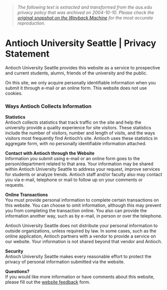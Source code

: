 > *The following text is extracted and transformed from the aus.edu privacy policy that was archived on 2004-10-10. Please check the [original snapshot on the Wayback Machine](https://web.archive.org/web/20041010083223id_/http%3A//www.aus.edu/misc/privacy.html) for the most accurate reproduction.*

# Antioch University Seattle | Privacy Statement

Antioch University Seattle provides this website as a service to prospective and current students, alumni, friends of the university and the public. 

On this site, we only acquire personally identifiable information when you submit it through e-mail or an online form. This website does not use cookies.

### Ways Antioch Collects Information

**Statistics**  
Antioch collects statistics that track traffic on the site and help the university provide a quality experience for site visitors. These statistics include the number of visitors, number and length of visits, and the ways visitors most frequently find Antioch’s site. Antioch uses these statistics in aggregate form, with no personally identifiable information attached.

**Contact with Antioch through the Website**  
Information you submit using e-mail or an online form goes to the person/department related to that area. Your information may be shared within Antioch University Seattle to address your request, improve services for students or analyze trends. Antioch staff and/or faculty also may contact you via e-mail, telephone or mail to follow up on your comments or requests.

**Online Transactions**  
You must provide personal information to complete certain transactions on this website. You can choose to omit information, although this may prevent you from completing the transaction online. You also can provide the information another way, such as by e-mail, in person or over the telephone. 

Antioch University Seattle does not distribute your personal information to outside organizations, unless required by law. In some cases, such as the online application, Antioch partners with a vendor to provide a service on our website. Your information is not shared beyond that vendor and Antioch.

**Security**  
Antioch University Seattle makes every reasonable effort to protect the privacy of personal information submitted via the website.

**Questions?**  
If you would like more information or have comments about this website, please fill out the [website feedback](https://web.archive.org/web/20041010083223id_/http%3A//www.aus.edu/misc/website_feedback.html) form.
